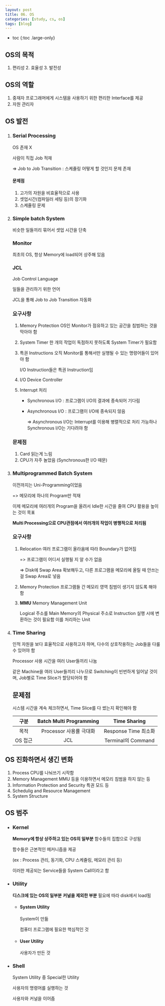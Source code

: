 ```yaml
---
layout: post
title: 06. OS
categories: [study, cs, os]
tags: [blog]
---
```


- toc
{:toc .large-only}

## OS의 목적

1. 편리성 2. 효율성 3. 발전성

## OS의 역할

1. 중재자
   프로그래머에게 시스템을 사용하기 위한 편리한 Interface를 제공
2. 자원 관리자

## OS 발전

1. ### Serial Processing

   OS 존재 X

   사람이 직접 Job 적재
   
   => Job to Job Transition : 스케쥴링 어떻게 할 것인지 문제 존재

   #### 문제점

   1. 고가의 자원을 비효율적으로 사용
   2. 셋업시간(컴파일러 세팅 등)의 장기화
   3. 스케쥴링 문제

2. ### Simple batch System
   비슷한 일들끼리 묶어서 셋업 시간을 단축
   ### Monitor
   최초의 OS, 항상 Memory에 load되어 상주해 있음
   ### JCL
   Job Control Language

   일들을 관리하기 위한 언어

   JCL을 통해 Job to Job Transition 자동화
   ### 요구사항
   1. Memory Protection
      OS인 Monitor가 점유하고 있는 공간을 침범하는 것을 막아야 함
   2. System Timer
      한 개의 작업이 독점하지 못하도록 System Timer가 필요함
   3. 특권 Instructions
      오직 Monitor를 통해서만 실행될 수 있는 명령어들이 있어야 함

      I/O Instruction들은 특권 Instruction임

   4. I/O Device Controller
   5. Interrupt 처리
      - Synchronous I/O : 프로그램이 I/O의 결과에 종속되어 기다림
      - Asynchronous I/O : 프로그램이 I/O에 종속되지 않음

        => Asynchronous I/O는 Interrupt를 이용해 병렬적으로 처리 가능하나 Synchronous I/O는 기다려야 함
   ### 문제점
   1. Card 읽는게 느림
   2. CPU가 자주 놀았음 (Synchronous한 I/O 때문)
3. ### Multiprogrammed Batch System

   이전까지는 Uni-Programming이었음

   => 메모리에 하나의 Program만 적재

   이제 메모리에 여러개의 Program을 올려서 Idle한 시간을 줄여 CPU 활용을 높이는 것이 목표

   **Multi Processing으로 CPU관점에서 여러개의 작업이 병행적으로 처리됨**

   ### 요구사항

   1. Relocation
      여러 프로그램이 올라옴에 따라 Boundary가 없어짐

      => 프로그램이 어디서 실행될 지 알 수가 없음

      => Disk에 Swap Area 확보해두고, 다른 프로그램을 메모리에 올릴 때 안쓰는 걸 Swap Area로 넣음

   2. Memory Protection
      프로그램들 간 메모리 영역 침범이 생기지 않도록 해야 함

   3. **MMU**
      Memory Management Unit

      Logical 주소를 Main Memory의 Physical 주소로 Instruction 실행 시에 변환하는 것이 필요함
      이를 처리하는 Unit

4. ### Time Sharing

   인적 자원을 보다 효율적으로 사용하고자 하며, 다수의 상호작용하는 Job들을 다룰 수 있어야 함

   Processor 사용 시간을 여러 User들끼리 나눔

   같은 Machine을 여러 User들끼리 나누므로 Switching이 빈번하게 일어날 것이며, Job별로 Time Slice가 할당되어야 함 
   
   ## 문제점
   시스템 시간을 계속 체크하면서, Time Slice를 다 썼는지 확인해야 함

   |  구분   | Batch Multi Programming |     Time Sharing     |
   | :-----: | :---------------------: | :------------------: |
   |  목적   | Processor 사용률 극대화 | Response Time 최소화 |
   | OS 접근 |           JCL           |  Terminal의 Command  |

## OS 진화하면서 생긴 변화

1. Process
   CPU를 나눠쓰기 시작함
2. Memory Management
   MMU 등을 이용하면서 메모리 침범을 하지 않는 등
3. Information Protection and Security
   특권 모드 등
4. Schedulig and Resource Management
5. System Structure

## OS 범주

- ### Kernel
  **Memory에 항상 상주하고 있는 OS의 일부분**
  함수들의 집합으로 구성됨

  함수들은 근본적인 메커니즘을 제공

  (ex : Process 관리, 동기화, CPU 스케쥴링, 메모리 관리 등)

  이러한 제공되는 Service들을 System Call이라고 함
- ### Utility

  **디스크에 있는 OS의 일부분**
  **커널을 제외한 부분**
  필요에 따라 disk에서 load됨

  - #### System Utility

    System이 만듦

    컴퓨터 프로그램에 필요한 핵심적인 것

  - #### User Utility
    사용자가 만든 것

- ### Shell
  System Utility 중 Special한 Utility

  사용자의 명령어를 실행하는 것

  사용자와 커널을 이어줌